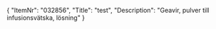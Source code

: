 {
  "ItemNr": "032856",
  "Title": "test",
  "Description": "Geavir, pulver till infusionsvätska, lösning"
}